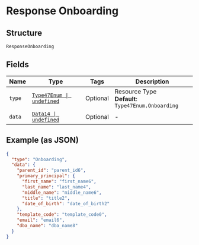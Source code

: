 
# Response Onboarding

## Structure

`ResponseOnboarding`

## Fields

| Name | Type | Tags | Description |
|  --- | --- | --- | --- |
| `type` | [`Type47Enum \| undefined`](../../doc/models/type-47-enum.md) | Optional | Resource Type<br>**Default**: `Type47Enum.Onboarding` |
| `data` | [`Data14 \| undefined`](../../doc/models/data-14.md) | Optional | - |

## Example (as JSON)

```json
{
  "type": "Onboarding",
  "data": {
    "parent_id": "parent_id6",
    "primary_principal": {
      "first_name": "first_name6",
      "last_name": "last_name4",
      "middle_name": "middle_name6",
      "title": "title2",
      "date_of_birth": "date_of_birth2"
    },
    "template_code": "template_code0",
    "email": "email6",
    "dba_name": "dba_name8"
  }
}
```


